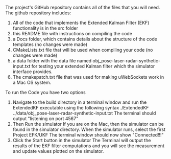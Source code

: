 
The project's GitHub repository contains all of the files that you will need. 
The github repository includes:

1. All of the code that implements the Extended Kalman Filter (EKF) functionality is in the src folder
2. this README file with instructions on compiling the code
3. a Docs folder, which contains details about the structure of the code templates (no changes were made)
4. CMakeLists.txt file that will be used when compiling your code (no changes were made)
5. a data folder with the data file named obj_pose-laser-radar-synthetic-input.txt for testing your extended Kalman filter which the simulator interface provides.
6. The cmakepatch.txt file that was used for making uWebSockets work in a Mac OS system.

To run the Code you have two options
1. Navigate to the build directory in a terminal window and run the ExtendedKF executable using the following syntax
./ExtendedKF ../data/obj_pose-laser-radar-synthetic-input.txt 
The terminal should output "listening on port 4567"
2. Then Run the simulator 
If you are on the Mac, then the simulator can be found in the simulator directory.
When the simulator runs, select the first Project EFK/UKF
The terminal window should now show "Connected!!!"
3. Click the Start button in the simulator
The Terminal will output the results of the EKF filter computations and you will see the measurement and update values plotted on the simulator. 


